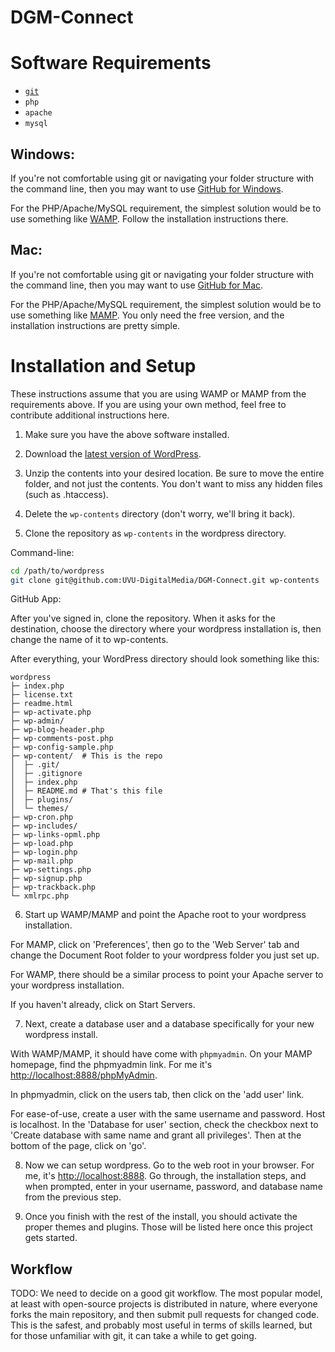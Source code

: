 # DGM-Connect

# Software Requirements

* [`git`](http://git-scm.com/)
* `php`
* `apache`
* `mysql`

## Windows:

If you're not comfortable using git or navigating your folder structure with the
command line, then you may want to use
[GitHub for Windows](https://windows.github.com/).

For the PHP/Apache/MySQL requirement, the simplest solution would be to use
something like [WAMP](http://www.wampserver.com/en/). Follow the installation
instructions there.

## Mac:

If you're not comfortable using git or navigating your folder structure with the
command line, then you may want to use
[GitHub for Mac](https://mac.github.com/).

For the PHP/Apache/MySQL requirement, the simplest solution would be to use
something like [MAMP](http://www.mamp.info/en/). You only need the free version,
and the installation instructions are pretty simple.

# Installation and Setup

These instructions assume that you are using WAMP or MAMP from the requirements
above. If you are using your own method, feel free to contribute additional
instructions here.

1. Make sure you have the above software installed.

2. Download the [latest version of WordPress](https://wordpress.org/latest.zip).

3. Unzip the contents into your desired location. Be sure to move the entire
folder, and not just the contents. You don't want to miss any hidden files (such
as .htaccess).

4. Delete the `wp-contents` directory (don't worry, we'll bring it back).

5. Clone the repository as `wp-contents` in the wordpress directory.

  Command-line:
  ```bash
  cd /path/to/wordpress
  git clone git@github.com:UVU-DigitalMedia/DGM-Connect.git wp-contents
  ```

  GitHub App:

  After you've signed in, clone the repository. When it asks for the
  destination, choose the directory where your wordpress installation is, then
  change the name of it to wp-contents.

  After everything, your WordPress directory should look something like this:

  ```
  wordpress
  ├─ index.php
  ├─ license.txt
  ├─ readme.html
  ├─ wp-activate.php
  ├─ wp-admin/
  ├─ wp-blog-header.php
  ├─ wp-comments-post.php
  ├─ wp-config-sample.php
  ├─ wp-content/  # This is the repo
  │  ├─ .git/
  │  ├─ .gitignore
  │  ├─ index.php
  │  ├─ README.md # That's this file
  │  ├─ plugins/
  │  └─ themes/
  ├─ wp-cron.php
  ├─ wp-includes/
  ├─ wp-links-opml.php
  ├─ wp-load.php
  ├─ wp-login.php
  ├─ wp-mail.php
  ├─ wp-settings.php
  ├─ wp-signup.php
  ├─ wp-trackback.php
  └─ xmlrpc.php
  ```

6. Start up WAMP/MAMP and point the Apache root to your wordpress installation.

  For MAMP, click on 'Preferences', then go to the 'Web Server' tab and change
  the Document Root folder to your wordpress folder you just set up.

  For WAMP, there should be a similar process to point your Apache server to
  your wordpress installation.

  If you haven't already, click on Start Servers.

7. Next, create a database user and a database specifically for your new
  wordpress install.

  With WAMP/MAMP, it should have come with `phpmyadmin`. On your MAMP homepage,
  find the phpmyadmin link. For me it's
  [http://localhost:8888/phpMyAdmin](http://localhost:8888/phpMyAdmin).

  In phpmyadmin, click on the users tab, then click on the 'add user' link.

  For ease-of-use, create a user with the same username and password. Host is
  localhost. In the 'Database for user' section, check the checkbox next to
  'Create database with same name and grant all privileges'. Then at the bottom
  of the page, click on 'go'.

8. Now we can setup wordpress. Go to the web root in your browser. For me, it's
  [http://localhost:8888](http://localhost:8888). Go through, the installation
  steps, and when prompted, enter in your username, password, and database name
  from the previous step.

9. Once you finish with the rest of the install, you should activate
  the proper themes and plugins. Those will be listed here once this project
  gets started.

## Workflow

TODO: We need to decide on a good git workflow. The most popular model, at least
with open-source projects is distributed in nature, where everyone forks the
main repository, and then submit pull requests for changed code. This is the
safest, and probably most useful in terms of skills learned, but for those
unfamiliar with git, it can take a while to get going.
